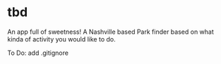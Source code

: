 tbd
===

An app full of sweetness! A Nashville based Park finder based on what kinda of activity you would like to do.

To Do:
add .gitignore
